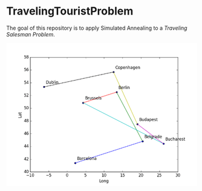 # TravelingTouristProblem

The goal of this repository is to apply Simulated Annealing to a *Traveling Salesman Problem*. 

<p align="center">
<img src="https://raw.githubusercontent.com/JeromeBau/TravelingTouristProblem/master/animation.gif" alt='Simulated Annealing evolution of best journey estiamte'/>
</p>



